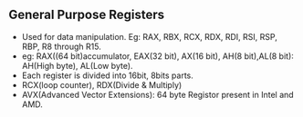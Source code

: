## General Purpose Registers
- Used for data manipulation. Eg: RAX, RBX, RCX, RDX, RDI, RSI, RSP, RBP, R8 through R15. 
- eg: RAX((64 bit)accumulator, EAX(32 bit), AX(16 bit), AH(8 bit),AL(8 bit): AH(High byte), AL(Low byte). 
- Each register is divided into 16bit, 8bits parts.
- RCX(loop counter), RDX(Divide & Multiply)
- AVX(Advanced Vector Extensions): 64 byte Registor present in Intel and AMD.
